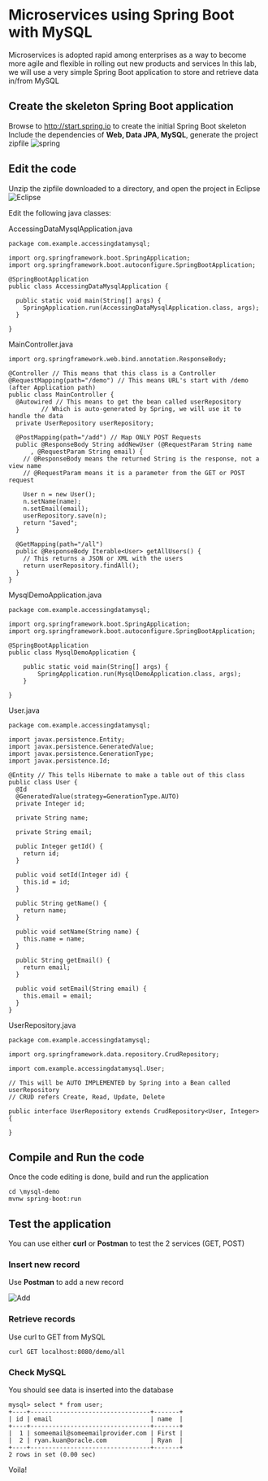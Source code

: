 # Microservices using Spring Boot with MySQL
Microservices is adopted rapid among enterprises as a way to become more agile and flexible in rolling out new products and services
In this lab, we will use a very simple Spring Boot application to store and retrieve data in/from MySQL

## Create the skeleton Spring Boot application
Browse to http://start.spring.io to create the initial Spring Boot skeleton
Include the dependencies of **Web, Data JPA, MySQL**, generate the project zipfile
![spring](img/SB1.png)

## Edit the code
Unzip the zipfile downloaded to a directory, and open the project in Eclipse
![Eclipse](img/SB4.png)

Edit the following java classes:

AccessingDataMysqlApplication.java
```
package com.example.accessingdatamysql;

import org.springframework.boot.SpringApplication;
import org.springframework.boot.autoconfigure.SpringBootApplication;

@SpringBootApplication
public class AccessingDataMysqlApplication {

  public static void main(String[] args) {
    SpringApplication.run(AccessingDataMysqlApplication.class, args);
  }

}
```

MainController.java
```
import org.springframework.web.bind.annotation.ResponseBody;

@Controller // This means that this class is a Controller
@RequestMapping(path="/demo") // This means URL's start with /demo (after Application path)
public class MainController {
  @Autowired // This means to get the bean called userRepository
         // Which is auto-generated by Spring, we will use it to handle the data
  private UserRepository userRepository;

  @PostMapping(path="/add") // Map ONLY POST Requests
  public @ResponseBody String addNewUser (@RequestParam String name
      , @RequestParam String email) {
    // @ResponseBody means the returned String is the response, not a view name
    // @RequestParam means it is a parameter from the GET or POST request

    User n = new User();
    n.setName(name);
    n.setEmail(email);
    userRepository.save(n);
    return "Saved";
  }

  @GetMapping(path="/all")
  public @ResponseBody Iterable<User> getAllUsers() {
    // This returns a JSON or XML with the users
    return userRepository.findAll();
  }
}
```

MysqlDemoApplication.java
```
package com.example.accessingdatamysql;

import org.springframework.boot.SpringApplication;
import org.springframework.boot.autoconfigure.SpringBootApplication;

@SpringBootApplication
public class MysqlDemoApplication {

	public static void main(String[] args) {
		SpringApplication.run(MysqlDemoApplication.class, args);
	}

}
```

User.java
```
package com.example.accessingdatamysql;

import javax.persistence.Entity;
import javax.persistence.GeneratedValue;
import javax.persistence.GenerationType;
import javax.persistence.Id;

@Entity // This tells Hibernate to make a table out of this class
public class User {
  @Id
  @GeneratedValue(strategy=GenerationType.AUTO)
  private Integer id;

  private String name;

  private String email;

  public Integer getId() {
    return id;
  }

  public void setId(Integer id) {
    this.id = id;
  }

  public String getName() {
    return name;
  }

  public void setName(String name) {
    this.name = name;
  }

  public String getEmail() {
    return email;
  }

  public void setEmail(String email) {
    this.email = email;
  }
}
```

UserRepository.java
```
package com.example.accessingdatamysql;

import org.springframework.data.repository.CrudRepository;

import com.example.accessingdatamysql.User;

// This will be AUTO IMPLEMENTED by Spring into a Bean called userRepository
// CRUD refers Create, Read, Update, Delete

public interface UserRepository extends CrudRepository<User, Integer> {

}
```

## Compile and Run the code
Once the code editing is done, build and run the application

```
cd \mysql-demo
mvnw spring-boot:run
```

## Test the application
You can use either **curl** or **Postman** to test the 2 services (GET, POST)

### Insert new record

Use **Postman** to add a new record

![Add](img/SB5.png)

### Retrieve records
Use curl to GET from MySQL
```
curl GET localhost:8080/demo/all
```
### Check MySQL
You should see data is inserted into the database

```
mysql> select * from user;
+----+---------------------------------+-------+
| id | email                           | name  |
+----+---------------------------------+-------+
|  1 | someemail@someemailprovider.com | First |
|  2 | ryan.kuan@oracle.com            | Ryan  |
+----+---------------------------------+-------+
2 rows in set (0.00 sec)
```

Voila!

